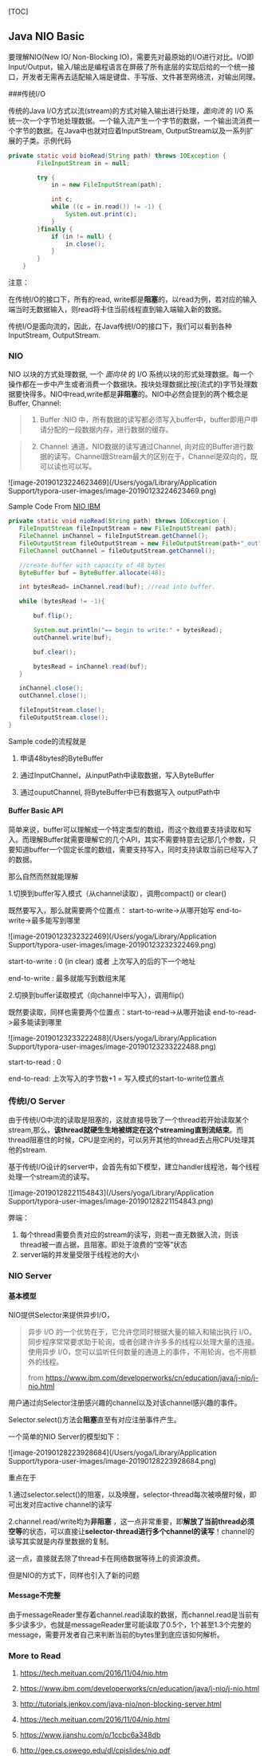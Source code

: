 [TOC]

## Java NIO Basic

要理解NIO(New IO/ Non-Blocking IO)，需要先对最原始的I/O进行对比。I/O即Input/Output，输入/输出是编程语言在屏蔽了所有底层的实现后给的一个统一接口，开发者无需再去适配输入端是键盘、手写版、文件甚至网络流，对输出同理。

###传统I/O

传统的Java I/O方式以流(stream)的方式对输入输出进行处理，*面向流* 的 I/O 系统一次一个字节地处理数据。一个输入流产生一个字节的数据，一个输出流消费一个字节的数据。在Java中也就对应着InputStream, OutputStream以及一系列扩展的子类。示例代码

```java
private static void bioRead(String path) throws IOException {
        FileInputStream in = null;

        try {
            in = new FileInputStream(path);

            int c;
            while ((c = in.read()) != -1) {
                System.out.print(c);
            }
        }finally {
            if (in != null) {
                in.close();
            }
        }
    }
```

注意：

在传统I/O的接口下，所有的read, write都是**阻塞**的，以read为例，若对应的输入端当时无数据输入，则read将卡住当前线程直到输入端输入新的数据。

传统I/O是面向流的，因此，在Java传统I/O的接口下，我们可以看到各种InputStream, OutputStream.



### NIO

NIO 以块的方式处理数据, 一个 *面向块* 的 I/O 系统以块的形式处理数据。每一个操作都在一步中产生或者消费一个数据块。按块处理数据比按(流式的)字节处理数据要快得多。NIO中read,write都是**非阻塞**的。NIO中必然会提到的两个概念是 Buffer, Channel:

> 1. Buffer :NIO 中，所有数据的读写都必须写入buffer中，buffer即用户申请分配的一段数据内存，进行数据的缓存。

> 2. Channel: 通道，NIO数据的读写通过Channel, 向对应的Buffer进行数据的读写。Channel跟Stream最大的区别在于，Channel是双向的，既可以读也可以写。



![image-20190123224623469](/Users/yoga/Library/Application Support/typora-user-images/image-20190123224623469.png)

Sample Code From [NIO IBM](https://www.ibm.com/developerworks/cn/education/java/j-nio/j-nio.html)

 ```java
private static void nioRead(String path) throws IOException { 
    FileInputStream fileInputStream = new FileInputStream( path); 
    FileChannel inChannel = fileInputStream.getChannel();
    FileOutputStream fileOutputStream = new FileOutputStream(path+"_out");
    FileChannel outChannel = fileOutputStream.getChannel();

    //create buffer with capacity of 48 bytes
    ByteBuffer buf = ByteBuffer.allocate(48);

    int bytesRead= inChannel.read(buf); //read into buffer.

    while (bytesRead != -1){

        buf.flip();

        System.out.println("== begin to write:" + bytesRead);
        outChannel.write(buf);

        buf.clear();

        bytesRead = inChannel.read(buf);
    }

    inChannel.close();
    outChannel.close();

    fileInputStream.close();
    fileOutputStream.close();
}
 ```



Sample code的流程就是

1. 申请48bytes的ByteBuffer

2. 通过InputChannel，从inputPath中读取数据，写入ByteBuffer

3. 通过ouputChannel,  将ByteBuffer中已有数据写入 outputPath中

   
#### Buffer Basic API

简单来说，buffer可以理解成一个特定类型的数组，而这个数组要支持读取和写入。而理解Buffer就需要理解它的几个API，其实不需要特意去记那几个参数，只要知道buffer一个固定长度的数组，需要支持写入，同时支持读取当前已经写入了的数据。

那么自然而然就能理解

1.切换到buffer写入模式（从channel读取），调用compact() or clear()

既然要写入，那么就需要两个位置点： start-to-write->从哪开始写   end-to-write->最多能写到哪里

 ![image-20190123232322469](/Users/yoga/Library/Application Support/typora-user-images/image-20190123232322469.png)

start-to-write : 0 (in clear) 或者 上次写入的后的下一个地址

end-to-write : 最多就能写到数组末尾

2.切换到buffer读取模式（向channel中写入），调用flip()

既然要读取，同样也需要两个位置点：start-to-read->从哪开始读   end-to-read->最多能读到哪里

![image-20190123233222488](/Users/yoga/Library/Application Support/typora-user-images/image-20190123233222488.png)

start-to-read : 0

end-to-read: 上次写入的字节数+1 =  写入模式的start-to-write位置点

### 传统I/O Server

由于传统I/O中流的读取是阻塞的，这就直接导致了一个thread若开始读取某个stream,那么，**该thread就硬生生地被绑定在这个streaming直到流结束**。而thread阻塞住的时候，CPU是空闲的，可以另开其他的thread去占用CPU处理其他的stream.

基于传统I/O设计的server中，会首先有如下模型，建立handler线程池，每个线程处理一个stream流的读写。

![image-20190128221154843](/Users/yoga/Library/Application Support/typora-user-images/image-20190128221154843.png)

弊端：

1. 每个thread需要负责对应的stream的读写，则若一直无数据入流，则该thread被一直占据，且阻塞。即处于浪费的“空等”状态
2. server端的并发量受限于线程池的大小

### NIO Server

#### 基本模型

NIO提供Selector来提供异步I/O，

> 异步 I/O 的一个优势在于，它允许您同时根据大量的输入和输出执行 I/O。同步程序常常要求助于轮询，或者创建许许多多的线程以处理大量的连接。使用异步 I/O，您可以监听任何数量的通道上的事件，不用轮询，也不用额外的线程。  
>
> from https://www.ibm.com/developerworks/cn/education/java/j-nio/j-nio.html

用户通过向Selector注册感兴趣的channel以及对该channel感兴趣的事件。

Selector.select()方法会**阻塞**直至有对应注册事件产生。

一个简单的NIO  Server的模型如下：

![image-20190128223928684](/Users/yoga/Library/Application Support/typora-user-images/image-20190128223928684.png)

重点在于

1.通过selector.select()的阻塞，以及唤醒，selector-thread每次被唤醒时候，即可出发对应active channel的读写

2.channel.read/write均为**非阻塞** ，这一点非常重要，即**解放了当前thread必须空等**的状态，可以直接让**selector-thread进行多个channel的读写**！channel的读写其实就是内存里数据的复制。

这一点，直接就去除了thread卡在网络数据等待上的资源浪费。



但是NIO的方式下，同样也引入了新的问题

#### Message不完整

由于messageReader里存着channel.read读取的数据，而channel.read是当前有多少读多少，也就是messageReader里可能读取了0.5个，1个甚至1.3个完整的message，需要开发者自己来判断当前的bytes里到底应该如何解析。



### More to Read

1. https://tech.meituan.com/2016/11/04/nio.htm

2. https://www.ibm.com/developerworks/cn/education/java/j-nio/j-nio.html
3. http://tutorials.jenkov.com/java-nio/non-blocking-server.html
4. https://tech.meituan.com/2016/11/04/nio.html
5. https://www.jianshu.com/p/1ccbc6a348db
6. http://gee.cs.oswego.edu/dl/cpjslides/nio.pdf


